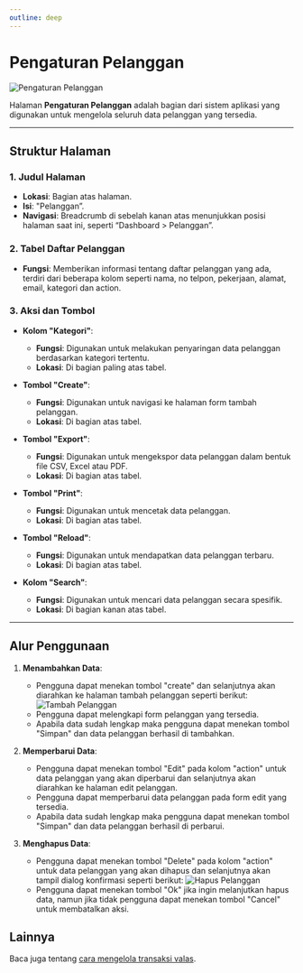 ```yaml
---
outline: deep
---
```


# Pengaturan Pelanggan

![Pengaturan Pelanggan](/pengaturan-pelanggan.png)

Halaman **Pengaturan Pelanggan** adalah bagian dari sistem aplikasi yang digunakan untuk mengelola seluruh data pelanggan yang tersedia.

---

## Struktur Halaman

### 1. **Judul Halaman**

- **Lokasi**: Bagian atas halaman.
- **Isi**: "Pelanggan”.
- **Navigasi**: Breadcrumb di sebelah kanan atas menunjukkan posisi halaman saat ini, seperti “Dashboard > Pelanggan”.

### 2. **Tabel Daftar Pelanggan**

- **Fungsi**: Memberikan informasi tentang daftar pelanggan yang ada, terdiri dari beberapa kolom seperti nama, no telpon, pekerjaan, alamat, email, kategori dan action.

### 3. **Aksi dan Tombol**

- **Kolom "Kategori"**:

  - **Fungsi**: Digunakan untuk melakukan penyaringan data pelanggan berdasarkan kategori tertentu.
  - **Lokasi**: Di bagian paling atas tabel.

- **Tombol "Create"**:

  - **Fungsi**: Digunakan untuk navigasi ke halaman form tambah pelanggan.
  - **Lokasi**: Di bagian atas tabel.

- **Tombol "Export"**:

  - **Fungsi**: Digunakan untuk mengekspor data pelanggan dalam bentuk file CSV, Excel atau PDF.
  - **Lokasi**: Di bagian atas tabel.

- **Tombol "Print"**:

  - **Fungsi**: Digunakan untuk mencetak data pelanggan.
  - **Lokasi**: Di bagian atas tabel.

- **Tombol "Reload"**:

  - **Fungsi**: Digunakan untuk mendapatkan data pelanggan terbaru.
  - **Lokasi**: Di bagian atas tabel.

- **Kolom "Search"**:

  - **Fungsi**: Digunakan untuk mencari data pelanggan secara spesifik.
  - **Lokasi**: Di bagian kanan atas tabel.

---

## Alur Penggunaan

1. **Menambahkan Data**:

   - Pengguna dapat menekan tombol "create" dan selanjutnya akan diarahkan ke halaman tambah pelanggan seperti berikut:
     ![Tambah Pelanggan](/tambah-pelanggan.png)
   - Pengguna dapat melengkapi form pelanggan yang tersedia.
   - Apabila data sudah lengkap maka pengguna dapat menekan tombol "Simpan" dan data pelanggan berhasil di tambahkan.

2. **Memperbarui Data**:

   - Pengguna dapat menekan tombol "Edit" pada kolom "action" untuk data pelanggan yang akan diperbarui dan selanjutnya akan diarahkan ke halaman edit pelanggan.
   - Pengguna dapat memperbarui data pelanggan pada form edit yang tersedia.
   - Apabila data sudah lengkap maka pengguna dapat menekan tombol "Simpan" dan data pelanggan berhasil di perbarui.

3. **Menghapus Data**:

   - Pengguna dapat menekan tombol "Delete" pada kolom "action" untuk data pelanggan yang akan dihapus dan selanjutnya akan tampil dialog konfirmasi seperti berikut:
     ![Hapus Pelanggan](/hapus-pengguna.png)
   - Pengguna dapat menekan tombol "Ok" jika ingin melanjutkan hapus data, namun jika tidak pengguna dapat menekan tombol "Cancel" untuk membatalkan aksi.

## Lainnya

Baca juga tentang [cara mengelola transaksi valas](/transaksi/daftar-valas).
